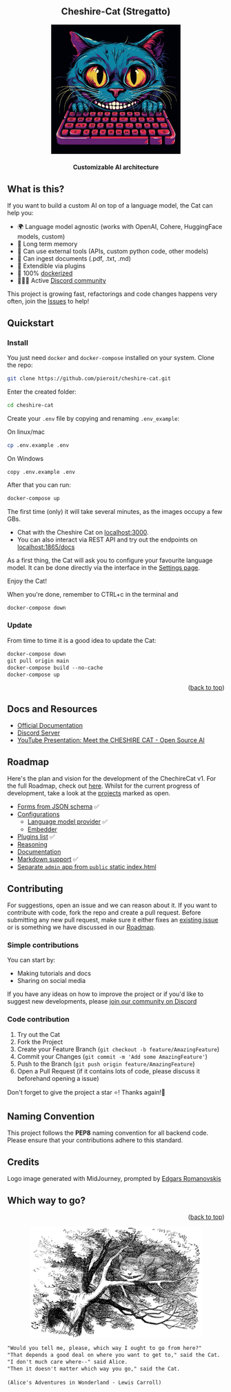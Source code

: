 <a name="readme-top"></a>

<!-- PROJECT LOGO -->
<br />
<div align="center">
  <h2>Cheshire-Cat (Stregatto)</h2>
  <img src="cheshire_cat_generated_mj.jpeg" alt="Logo" width="300" height="300" alt="Image generated by Midjourney, prompted by Edgars Romanovskis">
  <h4>
    Customizable AI architecture
  </h4>
</div>

## What is this?

If you want to build a custom AI on top of a language model, the Cat can help you:

- 🌍 Language model agnostic (works with OpenAI, Cohere, HuggingFace models, custom)
- 🐘 Long term memory
- 🔧 Can use external tools (APIs, custom python code, other models)
- 📄 Can ingest documents (.pdf, .txt, .md)
- 🚀 Extendible via plugins
- 🐋 100% [dockerized](https://docs.docker.com/get-docker/)
- 👩‍👧‍👦 Active [Discord community](https://discord.gg/bHX5sNFCYU)

This project is growing fast, refactorings and code changes happens very often, join the [Issues](https://github.com/pieroit/cheshire-cat/issues?q=is%3Aissue+is%3Aopen+sort%3Aupdated-desc) to help!

## Quickstart

### Install

You just need `docker` and `docker-compose` installed on your system.
Clone the repo:

```bash
git clone https://github.com/pieroit/cheshire-cat.git
```

Enter the created folder:

```bash
cd cheshire-cat
```

Create your `.env` file by copying and renaming `.env_example`:

On linux/mac
```bash
cp .env.example .env
```

On Windows
```bash
copy .env.example .env
```

After that you can run:

```bash
docker-compose up
```

The first time (only) it will take several minutes, as the images occupy a few GBs.

- Chat with the Cheshire Cat on [localhost:3000](http://localhost:3000).
- You can also interact via REST API and try out the endpoints on [localhost:1865/docs](http://localhost:1865/docs)

As a first thing, the Cat will ask you to configure your favourite language model.
It can be done directly via the interface in the [Settings page](http://localhost:3000/settings).

Enjoy the Cat!

When you're done, remember to CTRL+c in the terminal and
```
docker-compose down
```

### Update

From time to time it is a good idea to update the Cat:

```
docker-compose down
git pull origin main
docker-compose build --no-cache
docker-compose up
```

<p align="right">(<a href="#readme-top">back to top</a>)</p>

## Docs and Resources
- [Official Documentation](https://pieroit.github.io/cheshire-cat/)
- [Discord Server](https://discord.gg/bHX5sNFCYU)
- [YouTube Presentation: Meet the CHESHIRE CAT - Open Source AI](https://www.youtube.com/watch?v=vyHg6op6FF8)

## Roadmap

Here's the plan and vision for the development of the ChechireCat v1.
For the full Roadmap, check out [here](./ROADMAP.md). Whilst for the current progress of development, take a look at the [projects](https://github.com/pieroit/cheshire-cat/projects?query=is%3Aopen) marked as open.

* [Forms from JSON schema](./ROADMAP.md#forms-from-json-schema) ✅
* [Configurations](./ROADMAP.md#configurations) 
	* [Language model provider](./ROADMAP.md#language-model-provider)  ✅
	* [Embedder](./ROADMAP.md#embedder)
* [Plugins list](./ROADMAP.md#plugins-list)  ✅
* [Reasoning](./ROADMAP.md#reasoning)
* [Documentation](./ROADMAP.md#documentation)
* [Markdown support](./ROADMAP.md#markdown-support)  ✅
* [Separate `admin` app from `public` static index.html](./ROADMAP.md#separate-admin-from-public)

## Contributing

For suggestions, open an issue and we can reason about it.
If you want to contribute with code, fork the repo and create a pull request. Before submitting any new pull request, make sure it either fixes an [existing issue](https://github.com/pieroit/cheshire-cat/issues) or is something we have discussed in our [Roadmap](#roadmap).

### Simple contributions

You can start by:
- Making tutorials and docs
- Sharing on social media

If you have any ideas on how to improve the project or if you'd like to suggest new developments, please [join our community on Discord](https://discord.gg/bHX5sNFCYU)

### Code contribution

1. Try out the Cat
1. Fork the Project
2. Create your Feature Branch (`git checkout -b feature/AmazingFeature`)
3. Commit your Changes (`git commit -m 'Add some AmazingFeature'`)
4. Push to the Branch (`git push origin feature/AmazingFeature`)
5. Open a Pull Request (if it contains lots of code, please discuss it beforehand opening a issue)

Don't forget to give the project a star ⭐! Thanks again!🙏

## Naming Convention

This project follows the **PEP8** naming convention for all backend code. Please ensure that your contributions adhere to this standard.

## Credits

Logo image generated with MidJourney, prompted by [Edgars Romanovskis](https://www.linkedin.com/in/edgars-romanovskis-b28826259/)

## Which way to go?

<p align="right">(<a href="#readme-top">back to top</a>)</p>

<p align="center">
    <img align="center" src=cheshire-cat.jpeg width=400px alt="Wikipedia picture of the Cheshire Cat">
</p>

```
"Would you tell me, please, which way I ought to go from here?"
"That depends a good deal on where you want to get to," said the Cat.
"I don't much care where--" said Alice.
"Then it doesn't matter which way you go," said the Cat.

(Alice's Adventures in Wonderland - Lewis Carroll)

```
